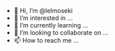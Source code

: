 - 👋 Hi, I’m @lelmoseki
- 👀 I’m interested in ...
- 🌱 I’m currently learning ...
- 💞️ I’m looking to collaborate on ...
- 📫 How to reach me ...

<!---
lelmoseki/lelmoseki is a ✨ special ✨ repository because its `README.md` (this file) appears on your GitHub profile.
You can click the Preview link to take a look at your changes.
--->
